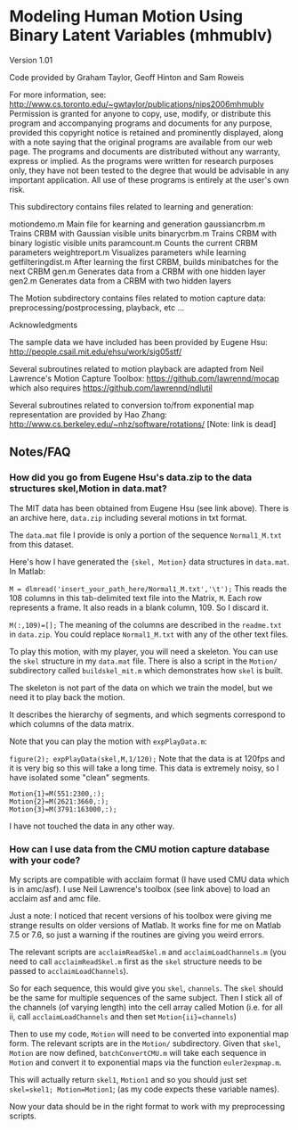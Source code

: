 # Modeling Human Motion Using Binary Latent Variables (mhmublv)

Version 1.01 

Code provided by Graham Taylor, Geoff Hinton and Sam Roweis 

For more information, see:
    http://www.cs.toronto.edu/~gwtaylor/publications/nips2006mhmublv
Permission is granted for anyone to copy, use, modify, or distribute this
program and accompanying programs and documents for any purpose, provided
this copyright notice is retained and prominently displayed, along with
a note saying that the original programs are available from our
web page.
The programs and documents are distributed without any warranty, express or
implied.  As the programs were written for research purposes only, they have
not been tested to the degree that would be advisable in any important
application.  All use of these programs is entirely at the user's own risk.

This subdirectory contains files related to learning and generation:

motiondemo.m        Main file for kearning and generation
gaussiancrbm.m      Trains CRBM with Gaussian visible units
binarycrbm.m        Trains CRBM with binary logistic visible units
paramcount.m        Counts the current CRBM parameters
weightreport.m      Visualizes parameters while learning
getfilteringdist.m  After learning the first CRBM,
                    builds minibatches for the next CRBM
gen.m               Generates data from a CRBM with one hidden layer
gen2.m              Generates data from a CRBM with two hidden layers

The Motion subdirectory contains files related to motion capture data: 
preprocessing/postprocessing, playback, etc ...

Acknowledgments

The sample data we have included has been provided by Eugene Hsu:
http://people.csail.mit.edu/ehsu/work/sig05stf/

Several subroutines related to motion playback are adapted from Neil 
Lawrence's Motion Capture Toolbox:
https://github.com/lawrennd/mocap  
which also requires https://github.com/lawrennd/ndlutil

Several subroutines related to conversion to/from exponential map
representation are provided by Hao Zhang:
http://www.cs.berkeley.edu/~nhz/software/rotations/ [Note: link is dead]

## Notes/FAQ

### How did you go from Eugene Hsu's data.zip to the data structures skel,Motion in data.mat?

The MIT data has been obtained from Eugene Hsu (see link above). There is an archive here, `data.zip` including several motions in txt format.

The `data.mat` file I provide is only a portion of the sequence `Normal1_M.txt` from this dataset.

Here's how I have generated the `{skel, Motion}` data structures in `data.mat`. In Matlab:

`M = dlmread('insert_your_path_here/Normal1_M.txt','\t');`
This reads the 108 columns in this tab-delimited text file into the Matrix, `M`. Each row represents a frame.
It also reads in a blank column, 109. So I discard it.

`M(:,109)=[];`
The meaning of the columns are described in the `readme.txt` in `data.zip`. You could replace `Normal1_M.txt` with any of the other text files.

To play this motion, with my player, you will need a skeleton. You can use the `skel` structure in my `data.mat` file. There is also a script in the `Motion/` subdirectory called `buildskel_mit.m` which demonstrates how `skel` is built.

The skeleton is not part of the data on which we train the model, but we need it to play back the motion.

It describes the hierarchy of segments, and which segments correspond to which columns of the data matrix.

Note that you can play the motion with `expPlayData.m`:

`figure(2); expPlayData(skel,M,1/120);`
Note that the data is at 120fps and it is very big so this will take a long time.
This data is extremely noisy, so I have isolated some "clean" segments.

```
Motion{1}=M(551:2300,:);
Motion{2}=M(2621:3660,:);
Motion{3}=M(3791:163000,:);
```
I have not touched the data in any other way.

### How can I use data from the CMU motion capture database with your code?

My scripts are compatible with acclaim format (I have used CMU data which is in amc/asf). I use Neil Lawrence's toolbox (see link above) to load an acclaim asf and amc file.

Just a note: I noticed that recent versions of his toolbox were giving me strange results on older versions of Matlab. It works fine for me on Matlab 7.5 or 7.6, so just a warning if the routines are giving you weird errors.

The relevant scripts are `acclaimReadSkel.m` and `acclaimLoadChannels.m` (you need to call `acclaimReadSkel.m` first as the `skel` structure needs to be passed to `acclaimLoadChannels`).

So for each sequence, this would give you `skel`, `channels`. The `skel` should be the same for multiple sequences of the same subject. Then I stick all of the channels (of varying length) into the cell array called Motion (i.e. for all ii, call `acclaimLoadChannels` and then set `Motion{ii}=channels`)

Then to use my code, `Motion` will need to be converted into exponential map form. The relevant scripts are in the `Motion/` subdirectory. Given that `skel`, `Motion` are now defined, `batchConvertCMU.m` will take each sequence in `Motion` and convert it to exponential maps via the function `euler2expmap.m`.

This will actually return `skel1`, `Motion1` and so you should just set `skel=skel1; Motion=Motion1`; (as my code expects these variable names).

Now your data should be in the right format to work with my preprocessing scripts.
